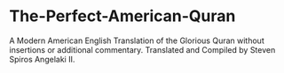 # The-Perfect-American-Quran
A Modern American English Translation of the Glorious Quran without insertions or additional commentary. Translated and Compiled by Steven Spiros Angelaki II.
